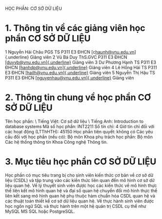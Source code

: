 HỌC PHẦN: CƠ SỞ DỮ LIỆU
# 1. Thông tin về các giảng viên học phần CƠ SỞ DỮ LIỆU
1 Nguyễn Hải Châu PGS TS P311 E3 ĐHCN [c[haunh\@vnu.edu.vn](mailto:chaunh@vnu.edu.vn)]{.underline} Giảng viên 2 Vũ Bá Duy ThS.GVC P311 E3 ĐHCN [[duyvb\@vnu.edu.vn]{.underline}](mailto:duyvb@vnu.edu.vn) Giảng viên 3 Dư Phương Hạnh TS P311 E3 ĐHCN [[hanhdp\@vnu.edu.vn]{.underline}](mailto:hanhdp@vnu.edu.vn) Giảng viên 4 Lê Hồng Hải TS P311 E3 ĐHCN [[hailh\@vnu.edu.vn]{.underline}](mailto:hailh_vnu@vnu.edu.vn) Giảng viên 5 Nguyễn Thị Hậu TS P311 E3 ĐHCN [[nguyenhau\@vnu.edu.vn]{.underline}](mailto:nguyenhau@vnu.edu.vn) Giảng viên
# 2. Thông tin chung về học phần CƠ SỞ DỮ LIỆU
Tên học phần: \ Tiếng Việt: Cơ sở dữ liệu \ Tiếng Anh: Introduction to database systems Mã số học phần: INT2211 Số tín chỉ: 4 Giờ tín chỉ đối với các hoạt động (LTThHTH): 45150 Học phần tiên quyết: không có Các yêu cầu đối với học phần (nếu có): Bộ môn Khoa phụ trách học phần: Bộ môn Các hệ thống thông tin Khoa Công nghệ Thông tin.
# 3. Mục tiêu học phần CƠ SỞ DỮ LIỆU
Học phần có mục tiêu trang bị cho sinh viên kiến thức cơ bản về cơ sở dữ liệu (CSDL) và tập trung vào các kiến thức liên quan đến mô hình cơ sở dữ liệu quan hệ. Về lý thuyết sinh viên được học các kiến thức về mô hình thực thể liên kết mô hình quan hệ và đại số quan hệ chuyển đổi mô hình thực thể liên kết sang mô hình quan hệ phụ thuộc hàm chuẩn hóa CSDL quan hệ và các thuật toán thiết kế cơ sở dữ liệu quan hệ. Về thực hành sinh viên được học ngôn ngữ SQL và thực hành trên một hệ quản trị CSDL cụ thể như MySQL MS SQL hoặc PostgreSQL.
